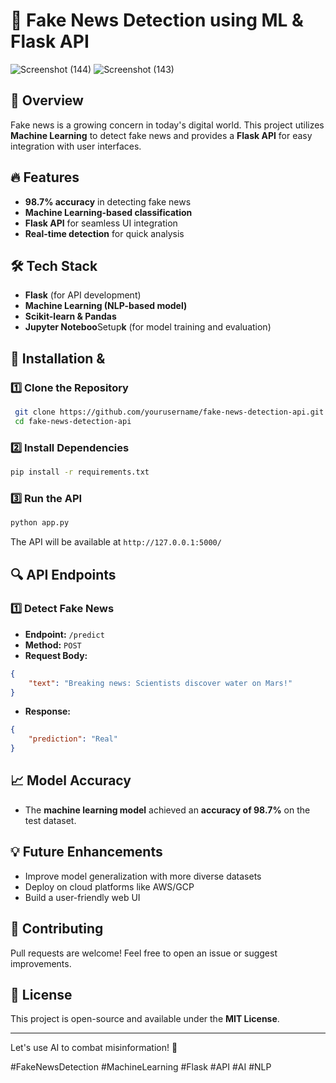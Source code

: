 # 📰 Fake News Detection using ML & Flask API


![Screenshot (144)](https://github.com/user-attachments/assets/d0a42f87-3a14-4f6e-94f1-b5106379d296)
![Screenshot (143)](https://github.com/user-attachments/assets/dbb25c42-a4e6-40c3-8452-8610fde147f5)


## 🚀 Overview

Fake news is a growing concern in today's digital world. This project utilizes **Machine Learning** to detect fake news and provides a **Flask API** for easy integration with user interfaces.

## 🔥 Features

- **98.7% accuracy** in detecting fake news
- **Machine Learning-based classification**
- **Flask API** for seamless UI integration
- **Real-time detection** for quick analysis

## 🛠️ Tech Stack

- **Flask** (for API development)
- **Machine Learning (NLP-based model)**
- **Scikit-learn & Pandas**
- **Jupyter Noteboo**Setup**k** (for model training and evaluation)

## 📌 Installation &&#x20;

### 1️⃣ Clone the Repository

```bash
 git clone https://github.com/yourusername/fake-news-detection-api.git
 cd fake-news-detection-api
```

### 2️⃣ Install Dependencies

```bash
pip install -r requirements.txt
```

### 3️⃣ Run the API

```bash
python app.py
```

The API will be available at `http://127.0.0.1:5000/`

## 🔍 API Endpoints

### **1️⃣ Detect Fake News**

- **Endpoint:** `/predict`
- **Method:** `POST`
- **Request Body:**

```json
{
    "text": "Breaking news: Scientists discover water on Mars!"
}
```

- **Response:**

```json
{
    "prediction": "Real"
}
```

## 📈 Model Accuracy

- The **machine learning model** achieved an **accuracy of 98.7%** on the test dataset.

## 💡 Future Enhancements

- Improve model generalization with more diverse datasets
- Deploy on cloud platforms like AWS/GCP
- Build a user-friendly web UI

## 🤝 Contributing

Pull requests are welcome! Feel free to open an issue or suggest improvements.

## 📜 License

This project is open-source and available under the **MIT License**.

---

Let's use AI to combat misinformation! 🚀

\#FakeNewsDetection #MachineLearning #Flask #API #AI #NLP

